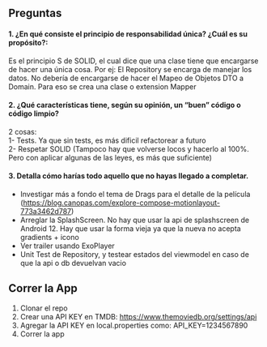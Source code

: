 ## Preguntas

#### 1. ¿En qué consiste el principio de responsabilidad única? ¿Cuál es su propósito?:
Es el principio S de SOLID, el cual dice que una clase tiene que encargarse de hacer una única cosa. Por ej:
El Repository se encarga de manejar los datos. No debería de encargarse de hacer el Mapeo de Objetos DTO a Domain. Para eso se crea una clase o extension Mapper

#### 2. ¿Qué características tiene, según su opinión, un “buen” código o código limpio?
2 cosas:  
1- Tests. Ya que sin tests, es más dificil refactorear a futuro  
2- Respetar SOLID (Tampoco hay que volverse locos y hacerlo al 100%. Pero con aplicar algunas de las leyes, es más que suficiente)

#### 3. Detalla cómo harías todo aquello que no hayas llegado a completar. 
- Investigar más a fondo el tema de Drags para el detalle de la película (https://blog.canopas.com/explore-compose-motionlayout-773a3462d787)
- Arreglar la SplashScreen. No hay que usar la api de splashscreen de Android 12. Hay que usar la forma vieja ya que la nueva no acepta gradients + icono
- Ver trailer usando ExoPlayer
- Unit Test de Repository, y testear estados del viewmodel en caso de que la api o db devuelvan vacio

## Correr la App
1. Clonar el repo
2. Crear una API KEY en TMDB: https://www.themoviedb.org/settings/api
3. Agregar la API KEY en local.properties como: API_KEY=1234567890
4. Correr la app
